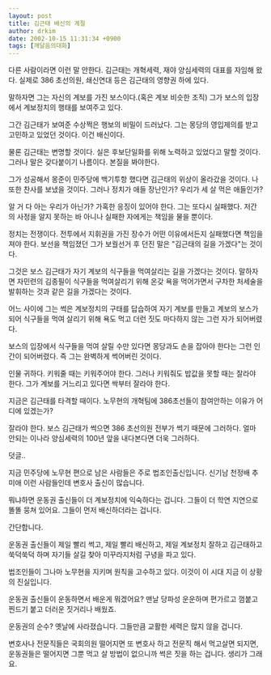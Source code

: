 ```yaml
---
layout: post
title: 김근태 배신의 계절
author: drkim
date: 2002-10-15 11:31:34 +0900
tags: [깨달음의대화]
---
```

다른 사람이라면 이런 말 안한다. 김근태는 개혁세력, 재야 양심세력의 대표를 자임해 왔다. 실제로 386 초선의원, 쇄신연대 등은 김근태의 영향권 하에 있다.
  

  
말하자면 그는 자신의 계보를 가진 보스이다.(혹은 계보 비슷한 조직) 그가 보스의 입장에서 계보정치의 행태를 보여주고 있다.
  

  
그간 김근태가 보여준 수상쩍은 행보의 비밀이 드러났다. 그는 몽당의 영입제의를 받고 고민하고 있었던 것이다. 이건 배신이다.
  

  
물론 김근태는 변명할 것이다. 실은 후보단일화를 위해 노력하고 있었다고 말할 것이다. 그러나 말은 갖다붙이기 나름이다. 본질을 봐야한다.
  

  
그가 성공해서 몽준이 민주당에 백기투항 했다면 김근태의 위상이 올라갔을 것이다. 나 또한 찬사를 보냈을 것이다. 그러나 정치가 애들 장난인가? 우리가 세 살 먹은 애들인가?
  

  
알 거 다 아는 우리가 아닌가? 가혹한 응징이 있어야 한다. 그는 또다시 실패했다. 저간의 사정을 알지 못하는 바 아니나 실패한 자에게는 책임을 물을 뿐이다.
  

  
정치는 전쟁이다. 전투에서 지휘권을 가진 장수가 어떤 이유에서든지 실패했다면 책임을 져야 한다. 보선을 책임졌던 그가 보궐선거 후 던진 말은 "김근태의 길을 가겠다"는 것이다.
  

  
그것은 보스 김근태가 자기 계보의 식구들을 먹여살리는 길을 가겠다는 것이다. 말하자면 자민련의 김종필이 식구들을 먹여살리기 위해 온갖 욕을 먹어가면서 구차한 처세술을 발휘하는 것과 같은 길을 가겠다는 것이다.
  

  
어느 사이에 그는 썩은 계보정치의 구태를 답습하여 자기 계보를 만들고 계보의 보스가 되어 식구들을 먹여 살리기 위해 욕도 먹고 더런 짓도 마다하지 않는 그런 자가 되어버렸다.
  

  
보스의 입장에서 식구들을 먹여 살릴 수만 있다면 몽당과도 손을 잡아야 한다는 그런 인간이 되어버렸다. 즉 그는 완벽하게 썩어버린 것이다.
  

  
인물 귀하다. 키워줄 때는 키워주어야 한다. 그러나 키워줘도 밥값을 못할 때는 잘라야 한다. 그가 계보를 거느리고 있다면 싹부터 잘라야 한다.
  

  
지금은 김근태를 타격할 때이다. 노무현의 개혁팀에 386초선들이 참여안하는 이유가 어디에 있겠는가?
  

  
잘라야 한다. 보스 김근태가 썩으면 386 초선의원 전부가 썩기 때문에 그러하다. 얼마 안되는 이나라 양심세력의 100년 앞을 내다본다면 더욱 그러하다.
  

  

  

  

  
덧글..
  
지금 민주당에 노무현 편으로 남은 사람들은 주로 법조인출신입니다. 신기남 천정배 추미애 이런 사람들인데 변호사 출신이 많습니다.
  

  
뭐냐하면 운동권 출신들이 더 계보정치에 익숙하다는 겁니다. 그들이 더 학연 지연으로 똘똘 뭉쳐 있어요. 그들이 먼저 배신하더라는 겁니다.
  

  
간단합니다.
  

  
운동권 출신들이 제일 빨리 썩고, 제일 빨리 배신하고, 제일 계보정치 잘하고 김근태하고 쑥덕쑥덕 하며 자기들 살길 찾아 미꾸라지처럼 구녕을 파고 있다.
  

  
법조인들이 그나마 노무현을 지키며 원칙을 고수하고 있다. 이것이 이 시대 지금 이 상황의 진실입니다.
  

  
운동권 출신들이 운동하면서 배운게 뭐겠어요? 맨날 당파성 운운하며 편가르고 껌붙고 찐드기 붙고 더러운 짓거리나 배웠죠.
  

  
운동권의 순수? 옛날에 사라졌습니다. 그들만큼 교활한 세력은 많지 않을 겁니다.
  

  
변호사나 전문직들은 국회의원 떨어지면 또 변호사 하고 전문직 해서 먹고살면 되지면, 운동권들은 떨어지면 그뿐 먹고 살 방법이 없으니까 썩은 짓을 하는 겁니다. 생리가 그래요.